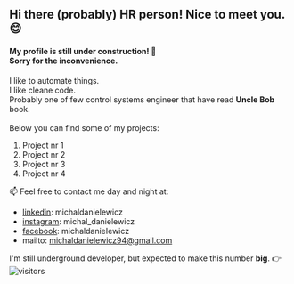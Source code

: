 ## Hi there (probably) HR person!  Nice to meet you. 😊
#### My profile is still under construction! 🔧 </br> Sorry for the inconvenience.

I like to automate things. </br> I like cleane code. </br> Probably one of few control systems engineer that have read **Uncle Bob** book.   
</br>
Below you can find some of my projects:
1. Project nr 1
2. Project nr 2
3. Project nr 3 
4. Project nr 4

📫 Feel free to contact me day and night at: 
- <a href="https://www.linkedin.com/in/michaldanielewicz/">linkedin</a>: michaldanielewicz
- <a href="https://www.instagram.com/michal_danielewicz/">instagram</a>: michal_danielewicz
- <a href="https://www.facebook.com/michaldanieIewicz/">facebook</a>: michaldanieIewicz
- mailto: michaldanielewicz94@gmail.com

I'm still underground developer, but expected to make this number **big**. 👉 ![visitors](https://visitor-badge.glitch.me/badge?page_id=michaldanielewicz.visitor-badge)
